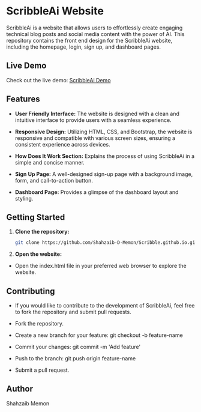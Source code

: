 # ScribbleAi Website

ScribbleAi is a website that allows users to effortlessly create engaging technical blog posts and social media content with the power of AI. This repository contains the front end design for the ScribbleAi website, including the homepage, login, sign up, and dashboard pages.

## Live Demo

Check out the live demo: [ScribbleAi Demo](https://shahzaib-d-memon.github.io/Scribble.github.io/)

## Features

- **User Friendly Interface:** The website is designed with a clean and intuitive interface to provide users with a seamless experience.

- **Responsive Design:** Utilizing HTML, CSS, and Bootstrap, the website is responsive and compatible with various screen sizes, ensuring a consistent experience across devices.

- **How Does It Work Section:** Explains the process of using ScribbleAi in a simple and concise manner.

- **Sign Up Page:** A well-designed sign-up page with a background image, form, and call-to-action button.

- **Dashboard Page:** Provides a glimpse of the dashboard layout and styling.

## Getting Started

1. **Clone the repository:**

   ```bash
   git clone https://github.com/Shahzaib-D-Memon/Scribble.github.io.git

   ```

2. **Open the website:**

- Open the index.html file in your preferred web browser to explore the website.

## Contributing

- If you would like to contribute to the development of ScribbleAi, feel free to fork the repository and submit pull requests.

- Fork the repository.
- Create a new branch for your feature: git checkout -b feature-name
- Commit your changes: git commit -m 'Add feature'
- Push to the branch: git push origin feature-name
- Submit a pull request.

## Author

Shahzaib Memon
